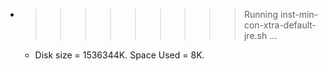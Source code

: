 * >>>>>>>>> Running inst-min-con-xtra-default-jre.sh ...
  * Disk size = 1536344K. Space Used = 8K.
